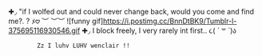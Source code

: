 ✚◞ "if I wolfed out and could never change back, would you come and find me?. ? ﾒ𖹭
 ︶ ︶︶
![funny gif]https://i.postimg.cc/BnnDtBK9/Tumblr-l-375695116930546.gif
✚◞ I block freely, I very rarely int first.. ૮( ´ ꒳ `)ა

            Zz I luhv LUHV wenclair !! 
